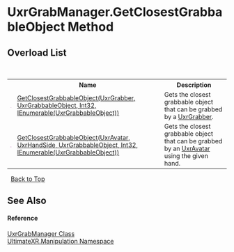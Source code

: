# UxrGrabManager.GetClosestGrabbableObject Method 
 


## Overload List
&nbsp;<table><tr><th></th><th>Name</th><th>Description</th></tr><tr><td>![Public method](media/pubmethod.gif "Public method")</td><td><a href="M_UltimateXR_Manipulation_UxrGrabManager_GetClosestGrabbableObject_1">GetClosestGrabbableObject(UxrGrabber, UxrGrabbableObject, Int32, IEnumerable(UxrGrabbableObject))</a></td><td>
Gets the closest grabbable object that can be grabbed by a <a href="T_UltimateXR_Manipulation_UxrGrabber">UxrGrabber</a>.</td></tr><tr><td>![Public method](media/pubmethod.gif "Public method")</td><td><a href="M_UltimateXR_Manipulation_UxrGrabManager_GetClosestGrabbableObject">GetClosestGrabbableObject(UxrAvatar, UxrHandSide, UxrGrabbableObject, Int32, IEnumerable(UxrGrabbableObject))</a></td><td>
Gets the closest grabbable object that can be grabbed by an <a href="T_UltimateXR_Avatar_UxrAvatar">UxrAvatar</a> using the given hand.</td></tr></table>&nbsp;
<a href="#uxrgrabmanager.getclosestgrabbableobject-method">Back to Top</a>

## See Also


#### Reference
<a href="T_UltimateXR_Manipulation_UxrGrabManager">UxrGrabManager Class</a><br /><a href="N_UltimateXR_Manipulation">UltimateXR.Manipulation Namespace</a><br />